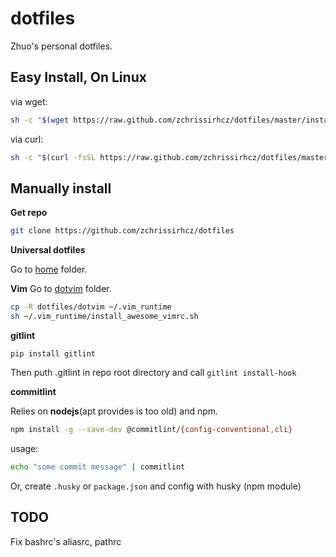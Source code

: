# dotfiles

Zhuo's personal dotfiles.

## Easy Install, On Linux

via wget:
```bash
sh -c "$(wget https://raw.github.com/zchrissirhcz/dotfiles/master/install.sh -O -)"
```

via curl:
```bash
sh -c "$(curl -fsSL https://raw.github.com/zchrissirhcz/dotfiles/master/install.sh)"
```

## Manually install

**Get repo**
```bash
git clone https://github.com/zchrissirhcz/dotfiles
```

**Universal dotfiles**

Go to [home](home) folder.


**Vim**
Go to [dotvim](dotvim) folder.
```bash
cp -R dotfiles/dotvim ~/.vim_runtime
sh ~/.vim_runtime/install_awesome_vimrc.sh
```

**gitlint**
```
pip install gitlint
```
Then puth .gitlint in repo root directory and call `gitlint install-hook`

**commitlint**

Relies on **nodejs**(apt provides is too old) and npm.

```bash
npm install -g --save-dev @commitlint/{config-conventional,cli}
```
usage: 

```bash
echo "some commit message" | commitlint
```

Or, create `.husky` or `package.json` and config with husky (npm module)

## TODO

Fix bashrc's aliasrc, pathrc

